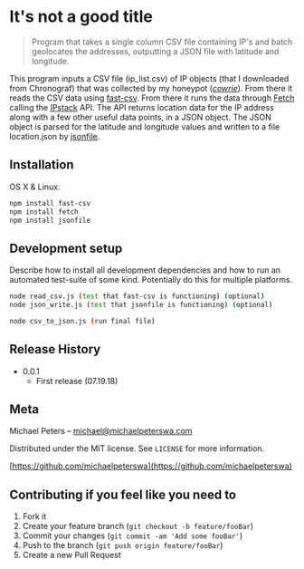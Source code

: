 # It's not a good title
> Program that takes a single column CSV file containing IP's and batch geolocates the addresses, outputting a JSON file with latitude and longitude.

This program inputs a CSV file (ip_list.csv) of IP objects (that I downloaded from Chronograf) that was collected by my honeypot (_[cowrie](https://github.com/micheloosterhof/cowrie)_). From there it reads the CSV data using [fast-csv](https://github.com/C2FO/fast-csv). From there it runs the data through [Fetch](https://www.npmjs.com/package/fetch) calling the [IPstack](https://ipstack.com/) API. The API returns location data for the IP address along with a few other useful data points, in a JSON object. The JSON object is parsed for the latitude and longitude values and written to a file location.json by [jsonfile](https://github.com/jprichardson/node-jsonfile).

## Installation

OS X & Linux:

```sh
npm install fast-csv
npm install fetch
npm install jsonfile
```

## Development setup

Describe how to install all development dependencies and how to run an automated test-suite of some kind. Potentially do this for multiple platforms.

```sh
node read_csv.js (test that fast-csv is functioning) (optional)
node json_write.js (test that jsonfile is functioning) (optional)

node csv_to_json.js (run final file)
```

## Release History

* 0.0.1
    * First release (07.19.18)

## Meta

Michael Peters – michael@michaelpeterswa.com

Distributed under the MIT license. See ``LICENSE`` for more information.

[https://github.com/michaelpeterswa](https://github.com/michaelpeterswa)

## Contributing if you feel like you need to

1. Fork it
2. Create your feature branch (`git checkout -b feature/fooBar`)
3. Commit your changes (`git commit -am 'Add some fooBar'`)
4. Push to the branch (`git push origin feature/fooBar`)
5. Create a new Pull Request
